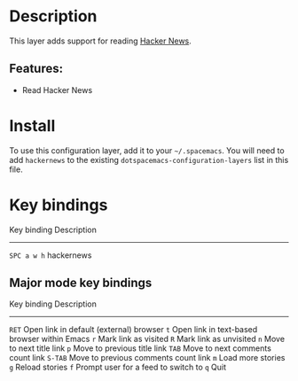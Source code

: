 Description
===========

This layer adds support for reading [Hacker
News](https://news.ycombinator.com/).

Features:
---------

-   Read Hacker News

Install
=======

To use this configuration layer, add it to your `~/.spacemacs`. You will
need to add `hackernews` to the existing
`dotspacemacs-configuration-layers` list in this file.

Key bindings
============

  Key binding   Description
  ------------- -------------
  `SPC a w h`   hackernews

Major mode key bindings
-----------------------

  Key binding   Description
  ------------- ----------------------------------------------
  `RET`         Open link in default (external) browser
  `t`           Open link in text-based browser within Emacs
  `r`           Mark link as visited
  `R`           Mark link as unvisited
  `n`           Move to next title link
  `p`           Move to previous title link
  `TAB`         Move to next comments count link
  `S-TAB`       Move to previous comments count link
  `m`           Load more stories
  `g`           Reload stories
  `f`           Prompt user for a feed to switch to
  `q`           Quit
